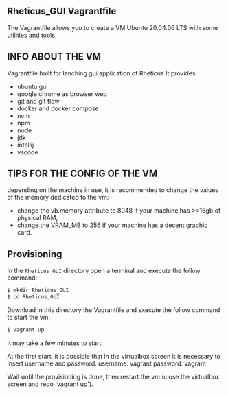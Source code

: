 ## Rheticus_GUI Vagrantfile

The Vagrantfile allows you to create a VM Ubuntu 20.04.06 LTS with some utilities and tools.

## INFO ABOUT THE VM

Vagrantfile built for lanching gui application of Rheticus
It provides:
- ubuntu gui
- google chrome as browser web
- git and git flow
- docker and docker compose
- nvm
- npm
- node
- jdk
- intellij
- vscode


## TIPS FOR THE CONFIG OF THE VM

depending on the machine in use, it is recommended to change the values of the memory dedicated to the vm:
- change the vb.memory attribute to 8048 if your machine has >=16gb of physical RAM,
- change the VRAM_MB to 256 if your machine has a decent graphic card.


## Provisioning

In the `Rheticus_GUI` directory open a terminal and execute the follow command:

```bash
$ mkdir Rheticus_GUI
$ cd Rheticus_GUI
```

Download in this directory the Vagrantfile and execute the follow command to start the vm:
```bash
$ vagrant up
```
It may take a few minutes to start.

At the first start, it is possible that in the virtualbox screen it is necessary to insert username and password.
username: vagrant
password: vagrant

Wait until the provisioning is done, then restart the vm (close the virtualbox screen and redo 'vagrant up').



